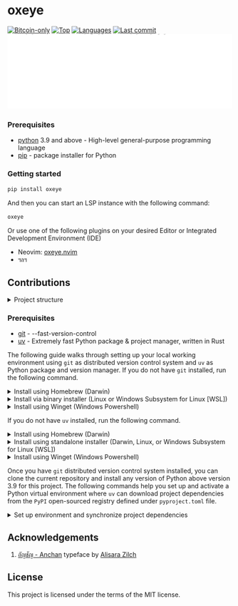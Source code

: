 # oxeye

[![Bitcoin-only](https://img.shields.io/badge/bitcoin-only-FF9900?logo=bitcoin)](https://twentyone.world)
[![Top](https://img.shields.io/github/languages/top/krutt/oxeye)](https://github.com/krutt/oxeye)
[![Languages](https://img.shields.io/github/languages/count/krutt/oxeye)](https://github.com/krutt/oxeye)
[![Last commit](https://img.shields.io/github/last-commit/krutt/oxeye/master)](https://github.com/krutt/oxeye)
![Oxeye Banner](static/oxeye-banner.svg)

### Prerequisites

* [python](https://www.python.org) 3.9 and above - High-level general-purpose programming language
* [pip](https://pypi.org/project/pip) - package installer for Python

### Getting started

```sh
pip install oxeye
```

And then you can start an LSP instance with the following command:

```sh
oxeye
```

Or use one of the following plugins on your desired Editor or Integrated Development Environment (IDE)

* Neovim: [oxeye.nvim](https://github.com/krutt/oxeye.nvim)
* ฯลฯ

## Contributions

<details>
  <summary> Project structure </summary>

    oxeye/
    │
    ├── src/
    │   └── lib.rs               # Library definitions
    │
    ├── static/
    │   ├── docs/                # Collection of markdown LSP definitions
    │   │   ├── comprehensive/   # Collection of catchall markdown reference
    │   │   ├── jet_functions/   # Collection of markdown jet function definitions
    │   │   ├── keywords/        # Collection of markdown keyword definitions
    │   │   ├── misc/            # Collection of miscellaneous definitions
    │   │   └── types/           # Collection of type definitions
    │   │
    │   ├── oxeye.svg            # Vector asset used as crest
    │   ├── oxeye-banner.svg     # Vector asset for banner on display in README
    │   └── oxeye-social.svg     # Vector asset used as Open Graph preview
    │
    ├── Cargo.toml               # Rust library dependencies and packaging
    ├── LICENSE                  # Details of MIT License
    ├── README.md                # Descriptions and roadmap
    ├── oxeye.pyi                # Stub file for python method declarations
    └── pyproject.toml           # Python library build system and metadata

  > :see_no_evil: Notable exemptions: `example`, `lockfiles`
</details>

### Prerequisites

* [git](https://git-scm.com/) - --fast-version-control
* [uv](https://docs.astral.sh/uv) - Extremely fast Python package & project manager, written in Rust

The following guide walks through setting up your local working environment using `git`
as distributed version control system and `uv` as Python package and version manager.
If you do not have `git` installed, run the following command.

<details>
  <summary> Install using Homebrew (Darwin) </summary>
  
  ```bash
  brew install git
  ```
</details>

<details>
  <summary> Install via binary installer (Linux or Windows Subsystem for Linux [WSL]) </summary>
  
  * Debian-based package management
  ```bash
  sudo apt install git-all
  ```

  * Fedora-based package management
  ```bash
  sudo dnf install git-all
  ```
</details>

<details>
  <summary> Install using Winget (Windows Powershell) </summary>
  
  ```bash
  winget install --id Git.Git -e --source winget
  ```
</details>

If you do not have `uv` installed, run the following command.

<details>
  <summary> Install using Homebrew (Darwin) </summary>

  ```bash
  brew install uv
  ```
</details>

<details>
  <summary>
    Install using standalone installer (Darwin, Linux, or Windows Subsystem for Linux [WSL])
  </summary>

  ```bash
  curl -LsSf https://astral.sh/uv/install.sh | sh
  ```
</details>

<details>
  <summary> Install using Winget (Windows Powershell) </summary>

  ```bash
  winget install --id=astral-sh.uv -e
  ```
</details>

Once you have `git` distributed version control system installed, you can
clone the current repository and  install any version of Python above version
3.9 for this project. The following commands help you set up and activate a
Python virtual environment where `uv` can download project dependencies from the `PyPI`
open-sourced registry defined under `pyproject.toml` file.

<details>
  <summary> Set up environment and synchronize project dependencies </summary>

  ```bash
  git clone git@github.com:krutt/oxeye.git
  cd oxeye
  uv venv --python 3.9.6
  source .venv/bin/activate
  uv sync --dev --seed
  ```
</details>

## Acknowledgements

1. [อัญชัญ - Anchan](https://www.f0nt.com/release/anchan/) typeface by [Alisara Zilch](https://www.f0nt.com/author/zilch/)

## License

This project is licensed under the terms of the MIT license.
